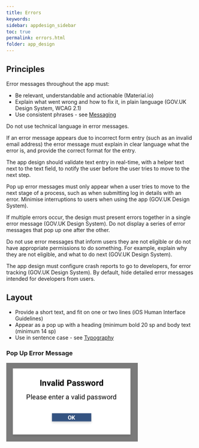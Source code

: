 ```yaml
---
title: Errors  
keywords:
sidebar: appdesign_sidebar
toc: true
permalink: errors.html
folder: app_design 
---
```


## Principles
Error messages throughout the app must:
* Be relevant, understandable and actionable (Material.io)
* Explain what went wrong and how to fix it, in plain language (GOV.UK Design System, WCAG 2.1)
* Use consistent phrases - see [Messaging](/messaging.html)

Do not use technical language in error messages.

If an error message appears due to incorrect form entry (such as an invalid email address) the error message must explain in clear language what the error is, and provide the correct format for the entry.  

The app design should validate text entry in real-time, with a helper text next to the text field, to notify the user before the user tries to move to the next step.  

Pop up error messages must only appear when a user tries to move to the next stage of a process, such as when submitting log in details with an error. Minimise interruptions to users when using the app (GOV.UK Design System).

If multiple errors occur, the design must present errors together in a single error message (GOV.UK Design System). Do not display a series of error messages that pop up one after the other.  

Do not use error messages that inform users they are not eligible or do not have appropriate permissions to do something. For example, explain why they are not eligible, and what to do next (GOV.UK Design System).  

The app design must configure crash reports to go to developers, for error tracking (GOV.UK Design System). By default, hide detailed error messages intended for developers from users.  

## Layout 
* Provide a short text, and fit on one or two lines (iOS Human Interface Guidelines)  
* Appear as a pop up with a heading (minimum bold 20 sp and body text (minimum 14 sp)  
* Use in sentence case - see [Typography](/typography.html)  

### Pop Up Error Message

<img class="img-responsive img-thumbnail" src="/images/examples/design-standards-ui-errors-example.png">  
